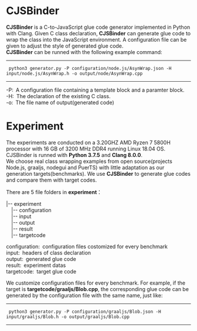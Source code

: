 # CJSBinder

**CJSBinder** is a C-to-JavaScript glue code generator implemented in Python with Clang. Given C class declaration, **CJSBinder** can generate glue code to wrap the class into the JavaScript environment. A configuration file can be given to adjust the style of generated glue code.    
**CJSBinder** can be runned with the following example command:

---
     python3 generator.py -P configuration/node.js/AsynWrap.json -H input/node.js/AsynWrap.h -o output/node/AsynWrap.cpp
---

-P:&ensp;A configuration file containing a template block and a paramter block.  
-H:&ensp;The declaration of the existing C class.       
-o:&ensp;The file name of output(generated code)    

# Experiment
The experiments are conducted on a 3.20GHZ AMD Ryzen 7 5800H processor with 16 GB of 3200 MHz DDR4 running Linux 18.04 OS. CJSBinder is runned with **Python 3.7.5** and **Clang 8.0.0**.  
We choose real class wrapping examples from open source(projects Node.js, graaljs, nodegui and PuerTS) with little adaptation as our generation targets(benchmarks). We use **CJSBinder** to generate glue codes and compare them with target codes.  

There are 5 file folders in **experiment**：

|-- experiment  
&emsp;|-- configuration  
&emsp;|-- input  
&emsp;|-- output  
&emsp;|-- result  
&emsp;|-- targetcode  
    
configuration:&ensp;configuration files costomized for every benchmark  
input:&ensp;headers of class declaration  
output:&ensp;generated glue code  
result:&ensp;experiment datas  
targetcode:&ensp;target glue code  

We customize configuration files for every benchmark. For example, if the target is **targetcode/graaljs/Blob.cpp**, the corresponding glue code can be generated by the configuration file with the same name, just like:

---
     python3 generator.py -P configuration/graaljs/Blob.json -H input/graaljs/Blob.h -o output/graaljs/Blob.cpp
---
